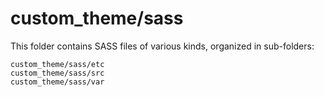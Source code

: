 # custom_theme/sass

This folder contains SASS files of various kinds, organized in sub-folders:

    custom_theme/sass/etc
    custom_theme/sass/src
    custom_theme/sass/var
